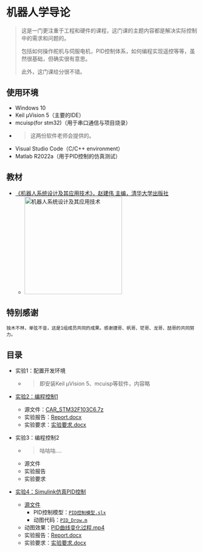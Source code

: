 # 机器人学导论

> 这是一门更注重于工程和硬件的课程，这门课的主题内容都是解决实际控制中的需求和问题的。
>
> 包括如何操作舵机与伺服电机，PID控制体系，如何编程实现遥控等等，虽然很基础，但确实很有意思。
>
> 此外，这门课给分很不错。

## 使用环境

* Windows 10
* Keil µVision 5（主要的IDE）
* mcuisp(for stm32)（用于串口通信与项目烧录）
* > 这两份软件老师会提供的。
* Visual Studio Code（C/C++ environment）
* Matlab R2022a（用于PID控制的仿真测试）

## 教材

* [《机器人系统设计及其应用技术》，赵建伟 主编，清华大学出版社](https://book.douban.com/subject/27190685/)
  * <img alt="机器人系统设计及其应用技术" width=256 src="https://bkimg.cdn.bcebos.com/pic/b219ebc4b74543a98226771833479d82b9014b90be9d?x-bce-process=image/resize,m_lfit,w_536,limit_1">

## 特别感谢

    独木不林，单弦不音，这是1组成员共同的成果。感谢捷哥、帆哥、铓哥、龙哥、喆哥的共同努力。

## 目录

* 实验1：配置开发环境
  * > 即安装Keil µVision 5、mcuisp等软件，内容略

* [实验2：编程控制1](./Experiments/Exp2：编程控制1)
  * 源文件：[CAR_STM32F103C6.7z](https://pan.quark.cn/s/106f296f21af)
  * 实验报告：[Report.docx](https://pan.quark.cn/s/106f296f21af)
  * 实验要求：[实验要求.docx](./Experiments/Exp2：编程控制1/实验要求.docx)

* 实验3：编程控制2
  * > 咕咕咕....
  * 源文件
  * 实验报告
  * 实验要求

* [实验4：Simulink仿真PID控制](./Experiments/Exp4：Simulink仿真PID控制)
  * [源文件](./Experiments/Exp4：Simulink仿真PID控制/Code)
    * PID控制模型：[`PID控制模型.slx`](./Experiments/Exp4：Simulink仿真PID控制/Code/PID控制模型.slx)
    * 动图代码：[`PID_Drow.m`](./Experiments/Exp4：Simulink仿真PID控制/Code/PID_Drow.m)
  * 动图效果：[PID曲线变化过程.mp4](。/Experiments/Exp4：Simulink仿真PID控制/PID曲线变化过程.mp4)
  * 实验报告：[Report.docx](./Experiments/Exp4：Simulink仿真PID控制/Report.docx)
  * 实验要求：[实验要求.docx](./Experiments/Exp4：Simulink仿真PID控制/实验要求.docx)
